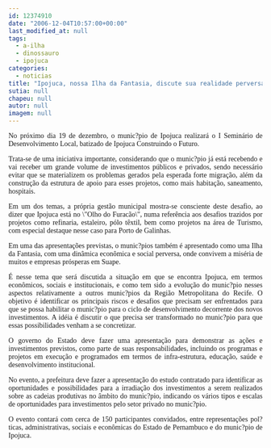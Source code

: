 ```yaml
---
id: 12374910
date: "2006-12-04T10:57:00+00:00"
last_modified_at: null
tags:
  - a-ilha
  - dinossauro
  - ipojuca
categories:
  - noticias
title: "Ipojuca, nossa Ilha da Fantasia, discute sua realidade perversa e o futuro de sonhos"
sutia: null
chapeu: null
autor: null
imagem: null
---
```

<p><P align=justify><FONT face=Verdana>No próximo dia 19 de dezembro, o munic?pio de Ipojuca realizará o I Seminário de Desenvolvimento Local, batizado de Ipojuca Construindo o Futuro.</FONT></P></p>
<p><P align=justify><FONT face=Verdana>Trata-se de uma iniciativa importante, considerando que o munic?pio já está recebendo e vai receber um grande volume de investimentos públicos e privados, sendo necessário evitar que se materializem os problemas gerados pela esperada forte migração, além da construção da estrutura de apoio para esses projetos, como mais habitação, saneamento, hospitais.</FONT></P></p>
<p><P align=justify><FONT face=Verdana>Em um dos temas, a própria gestão municipal mostra-se consciente deste desafio, ao dizer que Ipojuca está no \"Olho do Furacão\", numa referência aos desafios trazidos por projetos como refinaria, estaleiro, pólo têxtil, bem como projetos na área de Turismo, com especial destaque nesse caso para Porto de Galinhas.</FONT></P></p>
<p><P align=justify><FONT face=Verdana>Em uma das apresentações previstas, o munic?pios também é apresentado como uma Ilha da Fantasia, com uma dinâmica econômica e social perversa, onde convivem a miséria de muitos e empresas prósperas em Suape.</FONT></P></p>
<p><P align=justify><FONT face=Verdana>É nesse tema que será discutida a situação em que se encontra Ipojuca, em termos econômicos, sociais e institucionais, e como tem sido a evolução do munic?pio nesses aspectos relativamente a outros munic?pios da Região Metropolitana do Recife. O objetivo é identificar os principais riscos e desafios que precisam ser enfrentados para que se possa habilitar o munic?pio para o ciclo de desenvolvimento decorrente dos novos investimentos. A idéia é discutir o que precisa ser transformado no munic?pio para que essas possibilidades venham a se concretizar.</FONT></P></p>
<p><P align=justify><FONT face=Verdana>O governo do Estado deve fazer uma apresentação para demonstrar as ações e investimentos previstos, como parte de suas responsabilidades, incluindo os programas e projetos em execução e programados em termos de infra-estrutura, educação, saúde e desenvolvimento institucional.</FONT></P></p>
<p><P align=justify><FONT face=Verdana>No evento, a prefeitura deve fazer a apresentação do estudo contratado para identificar as oportunidades e possibilidades para a irradiação dos investimentos a serem realizados sobre as cadeias produtivas no âmbito do munic?pio, indicando os vários tipos e escalas de oportunidades para investimentos pelo setor privado no munic?pio.</FONT></P></p>
<p><P align=justify><FONT face=Verdana>O evento contará com cerca de 150 participantes convidados, entre representações pol?ticas, administrativas, sociais e econômicas do Estado de Pernambuco e do munic?pio de Ipojuca.</FONT></P> </p>

